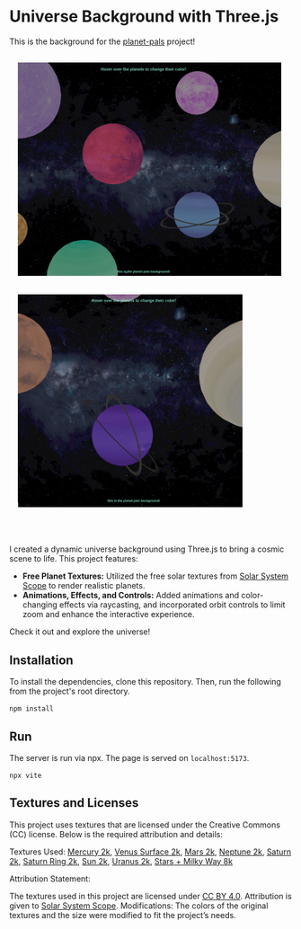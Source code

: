 # Universe Background with Three.js

This is the background for the [planet-pals](https://github.com/nathalieclaire/planet-pals) project! 
<br>
<div>
  <img src="textures\Screenshot1.png" alt="Screenshot 1" style="width: 469px; height: auto; margin: 15px;">
  <img src="textures\Screenshot2.png" alt="Screenshot 2" style="width: 400px; height: auto; margin: 15px;">
</div>
<br><br>

I created a dynamic universe background using Three.js to bring a cosmic scene to life. This project features:

- **Free Planet Textures:** Utilized the free solar textures from [Solar System Scope](https://www.solarsystemscope.com/textures/) to render realistic planets.
- **Animations, Effects, and Controls:** Added animations and color-changing effects via raycasting, and incorporated orbit controls to limit zoom and enhance the interactive experience.

Check it out and explore the universe! 

## Installation

To install the dependencies, clone this repository. Then, run the following from the project's root directory.

```console
npm install
```

## Run

The server is run via npx. The page is served on `localhost:5173`.

```console
npx vite
```

## Textures and Licenses

This project uses textures that are licensed under the Creative Commons (CC) license. Below is the required attribution and details:

Textures Used: [Mercury 2k](https://www.solarsystemscope.com/textures/download/2k_mercury.jpg), [Venus Surface 2k](https://www.solarsystemscope.com/textures/download/2k_venus_surface.jpg), [Mars 2k](https://www.solarsystemscope.com/textures/download/2k_mars.jpg), [Neptune 2k](https://www.solarsystemscope.com/textures/download/2k_neptune.jpg), [Saturn 2k](https://www.solarsystemscope.com/textures/download/2k_saturn.jpg), [Saturn Ring 2k](https://www.solarsystemscope.com/textures/download/2k_saturn_ring_alpha.png), [Sun 2k](https://www.solarsystemscope.com/textures/download/2k_sun.jpg), [Uranus 2k](https://www.solarsystemscope.com/textures/download/2k_uranus.jpg), [Stars + Milky Way 8k](https://www.solarsystemscope.com/textures/download/8k_stars_milky_way.jpg)

Attribution Statement:

The textures used in this project are licensed under [CC BY 4.0](https://creativecommons.org/licenses/by/4.0/).
Attribution is given to [Solar System Scope](https://www.solarsystemscope.com/textures/).
Modifications: The colors of the original textures and the size were modified to fit the project’s needs.
